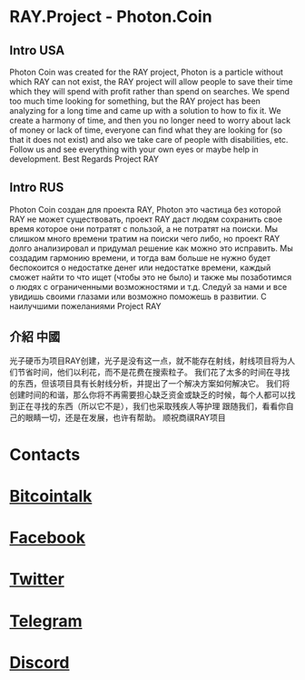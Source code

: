 RAY.Project - Photon.Coin
=========================

Intro   USA
-------------------------
Photon Cоin was created for the RAY project, Photon is a particle without which RAY can not exist, the RAY project will allow people to save their time which they will spend with profit rather than spend on searches.  We spend too much time looking for something, but the RAY project has been analyzing for a long time and came up with a solution to how to fix it.  We create a harmony of time, and then you no longer need to worry about lack of money or lack of time, everyone can find what they are looking for (so that it does not exist) and also we take care of people with disabilities, etc.  Follow us and see everything with your own eyes or maybe help in development.  Best Regards Project RAY

Intro   RUS
------------------------
Photon Cоin создан для проекта RAY, Photon это частица без которой RAY не может существовать, проект RAY даст людям сохранить свое время которое они потратят с пользой, а не потратят на поиски. Мы слишком много времени тратим на поиски чего либо, но проект RAY долго анализировал и придумал решение как можно это исправить. Мы создадим гармонию времени, и тогда вам больше не нужно будет беспокоится о недостатке денег или недостатке времени, каждый сможет найти то что ищет (чтобы это не было) и также мы позаботимся о людях с ограниченными возможностями и т.д. Следуй за нами и все увидишь своими глазами или возможно  поможешь в развитии. С наилучшими пожеланиями Project RAY

介紹   中國
------------------------
光子硬币为项目RAY创建，光子是没有这一点，就不能存在射线，射线项目将为人们节省时间，他们以利花，而不是花费在搜索粒子。 我们花了太多的时间在寻找的东西，但该项目具有长射线分析，并提出了一个解决方案如何解决它。 我们将创建时间的和谐，那么你将不再需要担心缺乏资金或缺乏的时候，每个人都可以找到正在寻找的东西（所以它不是），我们也采取残疾人等护理 跟随我们，看看你自己的眼睛一切，还是在发展，也许有帮助。 顺祝商祺RAY项目

Contacts 
=======================
<a href="https://bitcointalk.org/index.php?topic=3633214.0
">Bitcointalk
</a>
=======================

<a href="https://www.facebook.com/Project.RAY.PhotonCoin">Facebook</a>
=======================

<a href="https://twitter.com/CoinRAY">Twitter</a>
=======================

<a href="https://t.me/joinchat/AAAAAEkwGp19ZxRWeT2pdA">Telegram</a> 
=======================

<a href="https://discord.gg/ZKxuYZM">Discord</a>
=======================

